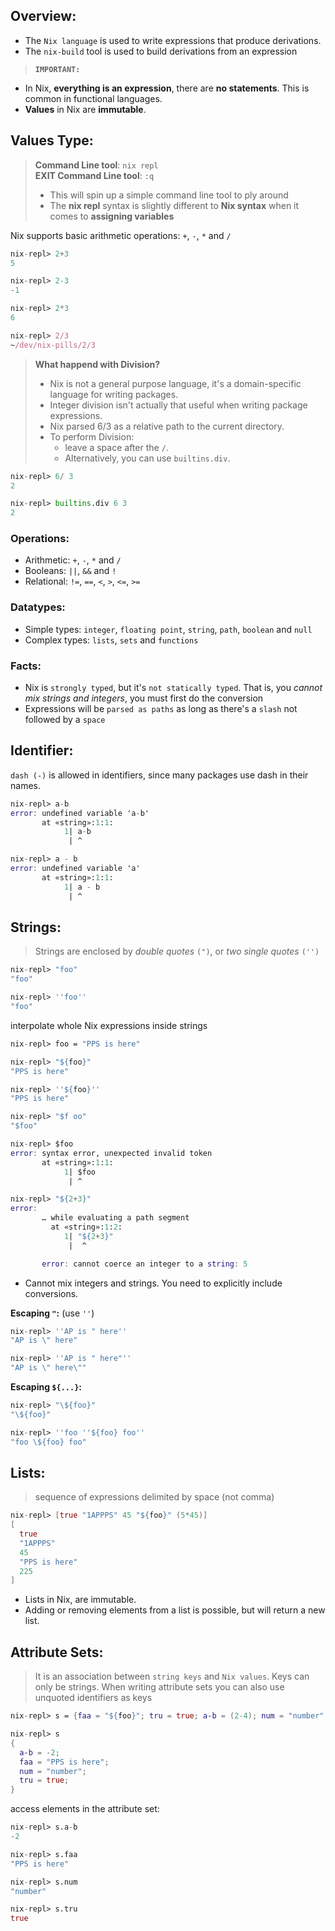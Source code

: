## Overview:
* The `Nix language` is used to write expressions that produce derivations.
* The `nix-build` tool is used to build derivations from an expression

> **`IMPORTANT:`**
- In Nix, **everything is an expression**, there are **no statements**. This is common in functional languages.
- **Values** in Nix are **immutable**.

## Values Type:

> **Command Line tool**: `nix repl`<br>
> **EXIT Command Line tool**: `:q`<br>
> * This will spin up a simple command line tool to ply around
> * The **nix repl** syntax is slightly different to **Nix syntax** when it comes to **assigning variables**<br>

Nix supports basic arithmetic operations: `+`, `-`, `*` and `/`
```nix
nix-repl> 2+3
5

nix-repl> 2-3
-1

nix-repl> 2*3
6

nix-repl> 2/3
~/dev/nix-pills/2/3
```

> **What happend with Division?**<br>
> * Nix is not a general purpose language, it's a domain-specific language for writing packages.
> * Integer division isn't actually that useful when writing package expressions.
> * Nix parsed 6/3 as a relative path to the current directory.
> * To perform Division:
>   *  leave a space after the `/`.
>   *  Alternatively, you can use `builtins.div`.

```nix
nix-repl> 6/ 3
2

nix-repl> builtins.div 6 3
2
```

### Operations:

- Arithmetic: `+`, `-`, `*` and `/ `
- Booleans: `||`, `&&` and `!`
- Relational: `!=`, `==`, `<`, `>`, `<=`, `>=`

### Datatypes:

- Simple types:  `integer`, `floating point`, `string`, `path`, `boolean` and `null`
- Complex types: `lists`, `sets` and `functions`

### Facts:

- Nix is `strongly typed`, but it's `not statically typed`. That is, you *cannot mix strings and integers*, you must first do the conversion
- Expressions will be `parsed as paths` as long as there's a `slash` not followed by a `space`

## Identifier:

`dash (-)` is allowed in identifiers, since many packages use dash in their names.

```nix 
nix-repl> a-b
error: undefined variable 'a-b'
       at «string»:1:1:
            1| a-b
             | ^

nix-repl> a - b
error: undefined variable 'a'
       at «string»:1:1:
            1| a - b
             | ^
```

## Strings:

> Strings are enclosed by *double quotes* `(")`, or *two single quotes* `('')`

```nix
nix-repl> "foo"
"foo"

nix-repl> ''foo''
"foo"
```

interpolate whole Nix expressions inside strings
```nix
nix-repl> foo = "PPS is here"

nix-repl> "${foo}"
"PPS is here"

nix-repl> ''${foo}''
"PPS is here"

nix-repl> "$f oo"
"$foo"

nix-repl> $foo
error: syntax error, unexpected invalid token
       at «string»:1:1:
            1| $foo
             | ^

nix-repl> "${2+3}"
error:
       … while evaluating a path segment
         at «string»:1:2:
            1| "${2+3}"
             |  ^

       error: cannot coerce an integer to a string: 5
```

*  Cannot mix integers and strings. You need to explicitly include conversions.

**Escaping `"`:** (use `''`)

```nix
nix-repl> ''AP is " here''
"AP is \" here"

nix-repl> ''AP is " here"''
"AP is \" here\""
```

**Escaping `${...}`:**
```nix
nix-repl> "\${foo}"
"\${foo}"

nix-repl> ''foo ''${foo} foo''
"foo \${foo} foo"
```

## Lists:

> sequence of expressions delimited by space (not comma)

```nix
nix-repl> [true "1APPPS" 45 "${foo}" (5*45)]
[
  true
  "1APPPS"
  45
  "PPS is here"
  225
]
```
* Lists in Nix, are immutable. 
* Adding or removing elements from a list is possible, but will return a new list.

## Attribute Sets:
> It is an association between `string keys` and `Nix values`. Keys can only be strings. When writing attribute sets you can also use unquoted identifiers as keys

```nix
nix-repl> s = {faa = "${foo}"; tru = true; a-b = (2-4); num = "number";}

nix-repl> s
{
  a-b = -2;
  faa = "PPS is here";
  num = "number";
  tru = true;
}
```

access elements in the attribute set:

```nix
nix-repl> s.a-b
-2

nix-repl> s.faa
"PPS is here"

nix-repl> s.num
"number"

nix-repl> s.tru
true
```